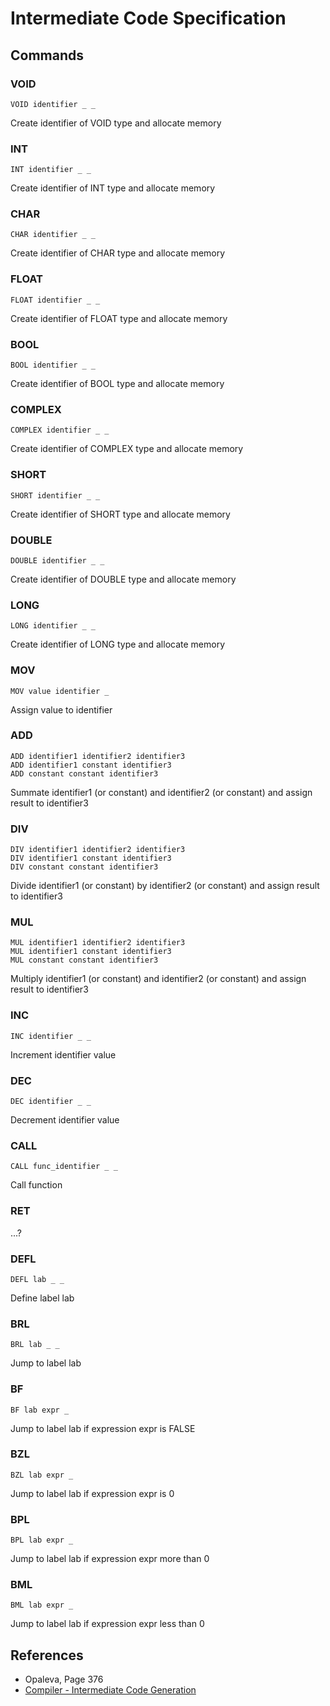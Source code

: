 
Intermediate Code Specification
===============================

Commands
--------

### VOID ###

```
VOID identifier _ _
```

Create identifier of VOID type and allocate memory

### INT ###

```
INT identifier _ _
```

Create identifier of INT type and allocate memory

### CHAR ###

```
CHAR identifier _ _
```

Create identifier of CHAR type and allocate memory

### FLOAT ###

```
FLOAT identifier _ _
```

Create identifier of FLOAT type and allocate memory

### BOOL ###

```
BOOL identifier _ _
```

Create identifier of BOOL type and allocate memory

### COMPLEX ###

```
COMPLEX identifier _ _
```

Create identifier of COMPLEX type and allocate memory

### SHORT ###

```
SHORT identifier _ _
```

Create identifier of SHORT type and allocate memory

### DOUBLE ###

```
DOUBLE identifier _ _
```

Create identifier of DOUBLE type and allocate memory

### LONG ###

```
LONG identifier _ _
```

Create identifier of LONG type and allocate memory

### MOV ###

```
MOV value identifier _
```

Assign value to identifier

### ADD ###

```
ADD identifier1 identifier2 identifier3
ADD identifier1 constant identifier3
ADD constant constant identifier3
```

Summate identifier1 (or constant) and identifier2 (or constant) and assign result to identifier3

### DIV ###

```
DIV identifier1 identifier2 identifier3
DIV identifier1 constant identifier3
DIV constant constant identifier3
```

Divide identifier1 (or constant) by identifier2 (or constant) and assign result to identifier3

### MUL ###

```
MUL identifier1 identifier2 identifier3
MUL identifier1 constant identifier3
MUL constant constant identifier3
```

Multiply identifier1 (or constant) and identifier2 (or constant) and assign result to identifier3

### INC ###

```
INC identifier _ _
```

Increment identifier value

### DEC ###

```
DEC identifier _ _
```

Decrement identifier value

### CALL ###

```
CALL func_identifier _ _
```

Call function

### RET ###

...?

### DEFL ###

```
DEFL lab _ _
```

Define label lab

### BRL ###

```
BRL lab _ _
```

Jump to label lab

### BF ###

```
BF lab expr _
```

Jump to label lab if expression expr is FALSE

### BZL ###

```
BZL lab expr _
```

Jump to label lab if expression expr is 0

### BPL ###

```
BPL lab expr _
```

Jump to label lab if expression expr more than 0

### BML ###

```
BML lab expr _
```

Jump to label lab if expression expr less than 0

References
----------

- Opaleva, Page 376
- [Compiler - Intermediate Code Generation](http://www.tutorialspoint.com/compiler_design/compiler_design_intermediate_code_generations.htm)
